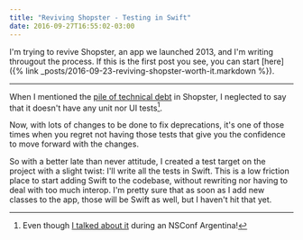 ```yaml
---
title: "Reviving Shopster - Testing in Swift"
date: 2016-09-27T16:55:02-03:00
---
```

I'm trying to revive Shopster, an app we launched 2013, and I'm writing througout the process. If this is the first post you see, you can start [here]({% link _posts/2016-09-23-reviving-shopster-worth-it.markdown %}).

---

When I mentioned the [pile of technical debt](http://pablin.org/2016/09/23/reviving-shopster-worth-it/) in Shopster, I neglected to say that it doesn't have any unit nor UI tests[^NSConfTalk].

Now, with lots of changes to be done to fix deprecations, it's one of those times when you regret not having those tests that give you the confidence to move forward with the changes.

So with a better late than never attitude, I created a test target on the project with a slight twist: I'll write all the tests in Swift. This is a low friction place to start adding Swift to the codebase, without rewriting nor having to deal with too much interop. I'm pretty sure that as soon as I add new classes to the app, those will be Swift as well, but I haven't hit that yet.

[^NSConfTalk]: Even though [I talked about it](http://pablin.org/nsconfarg16/) during an NSConf Argentina!